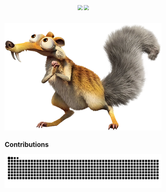 <div align="center">
  <img src="https://readme-typing-svg.herokuapp.com?font=Merriweather&size=25&pause=1000&width=435&lines=Ola!">
  <img src="https://readme-typing-svg.herokuapp.com?font=Merriweather&size=25&pause=1000&width=435&lines=Eu+sou+o+Andr%C3%A9+Alvino%F0%9F%91%8B">
  <!--<img src="https://readme-typing-svg.demolab.com?font=Merriweather+Code&pause=1000&size=25&width=435&lines=+Ola!+Eu+sou+o+Andr%C3%A9+Alvino%F0%9F%91%8B">
  <!-- site: https://readme-typing-svg.herokuapp.com/demo/ -->
</div>

#
<img src="https://github.com/euandr/euandr/blob/main/Scrat_29.webp" alt="Texto Alternativo">


## Contributions

<picture align="center">
  <source media="(prefers-color-scheme: dark)" srcset="https://raw.githubusercontent.com/euandr/euandr/output/github-contribution-grid-snake-dark.svg">
  <source media="(prefers-color-scheme: light)" srcset="https://raw.githubusercontent.com/euandr/euandr/output/github-contribution-grid-snake-dark.svg">
  <img align="center" alt="github contribution grid snake animation" src="https://raw.githubusercontent.com/euandr/euandr/output/github-contribution-grid-snake.svg">
</picture>
